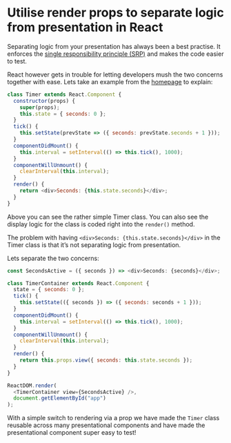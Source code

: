 # Utilise render props to separate logic from presentation in React

Separating logic from your presentation has always been a best practise. It enforces the [single responsibility principle (SRP)](https://en.wikipedia.org/wiki/Single_responsibility_principle) and makes the code easier to test.

React however gets in trouble for letting developers mush the two concerns together with ease. Lets take an example from the [homepage](https://reactjs.org/) to explain:

```javascript
class Timer extends React.Component {
  constructor(props) {
    super(props);
    this.state = { seconds: 0 };
  }
  tick() {
    this.setState(prevState => ({ seconds: prevState.seconds + 1 }));
  }
  componentDidMount() {
    this.interval = setInterval(() => this.tick(), 1000);
  }
  componentWillUnmount() {
    clearInterval(this.interval);
  }
  render() {
    return <div>Seconds: {this.state.seconds}</div>;
  }
}
```

Above you can see the rather simple Timer class. You can also see the display logic for the class is coded right into the `render()` method.

The problem with having `<div>Seconds: {this.state.seconds}</div>` in the Timer class is that it’s not separating logic from presentation.

Lets separate the two concerns:

```javascript
const SecondsActive = ({ seconds }) => <div>Seconds: {seconds}</div>;

class TimerContainer extends React.Component {
  state = { seconds: 0 };
  tick() {
    this.setState(({ seconds }) => ({ seconds: seconds + 1 }));
  }
  componentDidMount() {
    this.interval = setInterval(() => this.tick(), 1000);
  }
  componentWillUnmount() {
    clearInterval(this.interval);
  }
  render() {
    return this.props.view({ seconds: this.state.seconds });
  }
}

ReactDOM.render(
  <TimerContainer view={SecondsActive} />,
  document.getElementById("app")
);
```

With a simple switch to rendering via a prop we have made the `Timer` class reusable across many presentational components and have made the presentational component super easy to test!